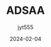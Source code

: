 ---
title: ADSAA
author: jyt555
date: 2024-02-04
category: pages/notebook
layout: post
mermaid: true
---